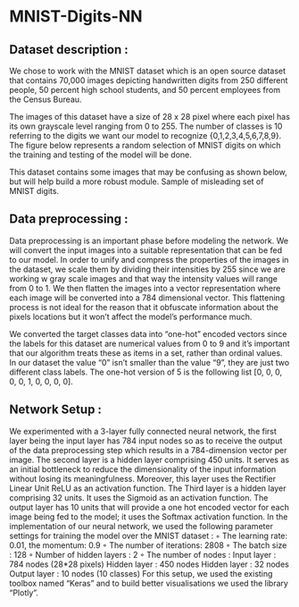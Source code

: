 # MNIST-Digits-NN

## Dataset description :

We chose to work with the MNIST dataset which is an open source dataset that contains 70,000 images depicting handwritten digits from 250 different people, 50 percent high school students, and 50 percent employees from the Census Bureau. 

The images of this dataset have a size of 28 x 28 pixel where each pixel has its own grayscale level ranging from 0 to 255. 
The number of classes is 10 referring to the digits we want our model to recognize {0,1,2,3,4,5,6,7,8,9}.
The figure below represents a random selection of MNIST digits on which the training and testing of the model will be done.

This dataset contains some images that may be confusing as shown below, but will help build a more robust module.
Sample of  misleading set of MNIST digits. 


## Data preprocessing :

Data preprocessing is an important phase before modeling the network. We will convert the input images into a suitable representation that can be fed to our model. 
In order to unify and compress the properties of the images in the dataset, we scale them by dividing their intensities by 255 since we are working w gray scale images and that way the intensity values will range from 0 to 1. 
We then flatten the images into a vector representation where each image will be converted into a 784 dimensional vector. This flattening process is not ideal for the reason that it obfuscate information about the pixels locations but it won’t affect the model’s performance much. 

We converted the target classes data into “one-hot” encoded vectors since the labels for this dataset are numerical values from 0 to 9 and it’s important that our algorithm treats these as items in a set, rather than ordinal values. In our dataset the value “0” isn’t smaller than the value “9”, they are just two different class labels. The one-hot version of 5 is the following list [0, 0, 0, 0, 0, 1, 0, 0, 0, 0].


## Network Setup :

We experimented with a 3-layer fully connected neural network, the first layer being the input layer has 784 input nodes so as to receive the output of the data preprocessing step which results in a 784-dimension vector per image. 
The second layer is a hidden layer comprising 450 units. It serves as an initial bottleneck to reduce the dimensionality of the input information without losing its meaningfulness. Moreover, this layer uses  the Rectifier Linear Unit ReLU as an activation function.
The Third layer is a hidden layer comprising 32 units. It uses  the Sigmoid as an activation function.
The output layer has 10 units that will provide a one hot encoded vector for each image being fed to the model; it uses the Softmax activation function. 
In the implementation of our neural network, we used the following parameter settings for training the model over the MNIST dataset :
◦	The learning rate: 0.01, the momentum: 0.9
◦	The number of iterations: 2808
◦	The batch size : 128
◦	Number of hidden layers : 2
◦	The number of nodes : 
Input layer : 784 nodes (28*28 pixels)
Hidden layer : 450 nodes
Hidden layer : 32 nodes
Output layer : 10 nodes (10 classes)
For this setup, we used the existing toolbox named “Keras” and to build better visualisations we used the library “Plotly”.